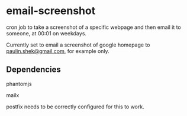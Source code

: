 # email-screenshot
cron job to take a screenshot of a specific webpage and then email it to someone, at 00:01 on weekdays.

Currently set to email a screenshot of google homepage to paulin.shek@gmail.com, for example only.

## Dependencies
phantomjs

mailx 

postfix needs to be correctly configured for this to work.
